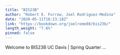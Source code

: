 ```yaml
---
title: "BIS23B"
author: "Robert E. Furrow, Joel Rodriguez-Medina"
date: "2020-05-11T18:23:18Z"
link: "https://bookdown.org/joelrome88/bis23b/"
length_weight: "7.6%"
pinned: false
---
```


Welcome to BIS23B UC Davis | Spring Quarter ...
